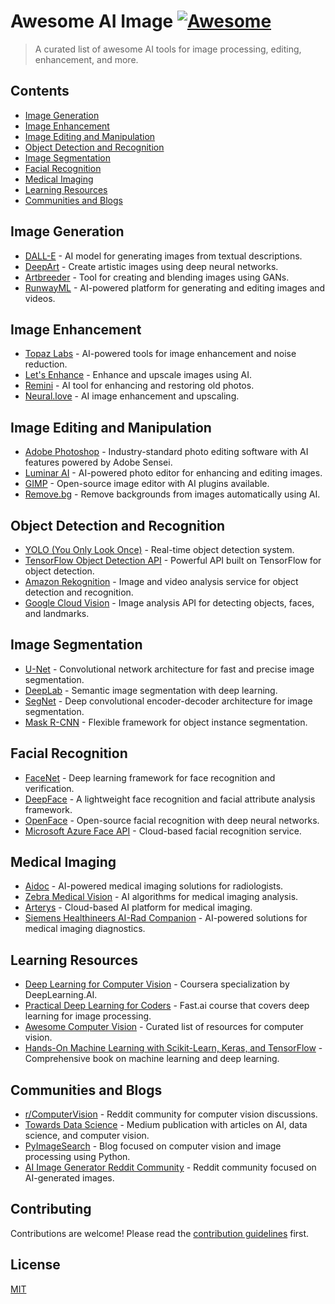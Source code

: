 # Awesome AI Image [![Awesome](https://awesome.re/badge-flat.svg)](https://awesome.re)

> A curated list of awesome AI tools for image processing, editing, enhancement, and more.

## Contents

- [Image Generation](#image-generation)
- [Image Enhancement](#image-enhancement)
- [Image Editing and Manipulation](#image-editing-and-manipulation)
- [Object Detection and Recognition](#object-detection-and-recognition)
- [Image Segmentation](#image-segmentation)
- [Facial Recognition](#facial-recognition)
- [Medical Imaging](#medical-imaging)
- [Learning Resources](#learning-resources)
- [Communities and Blogs](#communities-and-blogs)

## Image Generation

- [DALL-E](https://www.openai.com/dall-e-2/) - AI model for generating images from textual descriptions.
- [DeepArt](https://deepart.io/) - Create artistic images using deep neural networks.
- [Artbreeder](https://www.artbreeder.com/) - Tool for creating and blending images using GANs.
- [RunwayML](https://runwayml.com/) - AI-powered platform for generating and editing images and videos.

## Image Enhancement

- [Topaz Labs](https://www.topazlabs.com/) - AI-powered tools for image enhancement and noise reduction.
- [Let's Enhance](https://letsenhance.io/) - Enhance and upscale images using AI.
- [Remini](https://www.remini.ai/) - AI tool for enhancing and restoring old photos.
- [Neural.love](https://neural.love/) - AI image enhancement and upscaling.

## Image Editing and Manipulation

- [Adobe Photoshop](https://www.adobe.com/products/photoshop.html) - Industry-standard photo editing software with AI features powered by Adobe Sensei.
- [Luminar AI](https://skylum.com/luminar-ai) - AI-powered photo editor for enhancing and editing images.
- [GIMP](https://www.gimp.org/) - Open-source image editor with AI plugins available.
- [Remove.bg](https://www.remove.bg/) - Remove backgrounds from images automatically using AI.

## Object Detection and Recognition

- [YOLO (You Only Look Once)](https://pjreddie.com/darknet/yolo/) - Real-time object detection system.
- [TensorFlow Object Detection API](https://github.com/tensorflow/models/tree/master/research/object_detection) - Powerful API built on TensorFlow for object detection.
- [Amazon Rekognition](https://aws.amazon.com/rekognition/) - Image and video analysis service for object detection and recognition.
- [Google Cloud Vision](https://cloud.google.com/vision) - Image analysis API for detecting objects, faces, and landmarks.

## Image Segmentation

- [U-Net](https://lmb.informatik.uni-freiburg.de/people/ronneber/u-net/) - Convolutional network architecture for fast and precise image segmentation.
- [DeepLab](https://github.com/tensorflow/models/tree/master/research/deeplab) - Semantic image segmentation with deep learning.
- [SegNet](https://arxiv.org/abs/1511.00561) - Deep convolutional encoder-decoder architecture for image segmentation.
- [Mask R-CNN](https://github.com/matterport/Mask_RCNN) - Flexible framework for object instance segmentation.

## Facial Recognition

- [FaceNet](https://github.com/davidsandberg/facenet) - Deep learning framework for face recognition and verification.
- [DeepFace](https://github.com/serengil/deepface) - A lightweight face recognition and facial attribute analysis framework.
- [OpenFace](https://cmusatyalab.github.io/openface/) - Open-source facial recognition with deep neural networks.
- [Microsoft Azure Face API](https://azure.microsoft.com/en-us/services/cognitive-services/face/) - Cloud-based facial recognition service.

## Medical Imaging

- [Aidoc](https://www.aidoc.com/) - AI-powered medical imaging solutions for radiologists.
- [Zebra Medical Vision](https://www.zebra-med.com/) - AI algorithms for medical imaging analysis.
- [Arterys](https://www.arterys.com/) - Cloud-based AI platform for medical imaging.
- [Siemens Healthineers AI-Rad Companion](https://www.siemens-healthineers.com/medical-imaging-it/artificial-intelligence/ai-rad-companion) - AI-powered solutions for medical imaging diagnostics.

## Learning Resources

- [Deep Learning for Computer Vision](https://www.deeplearning.ai/programs/computer-vision/) - Coursera specialization by DeepLearning.AI.
- [Practical Deep Learning for Coders](https://course.fast.ai/) - Fast.ai course that covers deep learning for image processing.
- [Awesome Computer Vision](https://github.com/jbhuang0604/awesome-computer-vision) - Curated list of resources for computer vision.
- [Hands-On Machine Learning with Scikit-Learn, Keras, and TensorFlow](https://www.oreilly.com/library/view/hands-on-machine-learning/9781492032632/) - Comprehensive book on machine learning and deep learning.

## Communities and Blogs

- [r/ComputerVision](https://www.reddit.com/r/computervision/) - Reddit community for computer vision discussions.
- [Towards Data Science](https://towardsdatascience.com/) - Medium publication with articles on AI, data science, and computer vision.
- [PyImageSearch](https://www.pyimagesearch.com/) - Blog focused on computer vision and image processing using Python.
- [AI Image Generator Reddit Community](https://www.reddit.com/r/ai_image_generator/) - Reddit community focused on AI-generated images.

## Contributing

Contributions are welcome! Please read the [contribution guidelines](CONTRIBUTING.md) first.

## License

[MIT](LICENSE)
